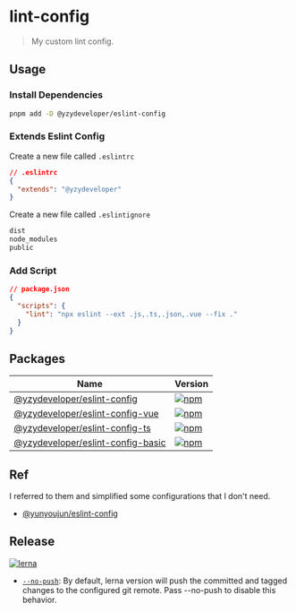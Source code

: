# lint-config

> My custom lint config.

## Usage

### Install Dependencies

```bash
pnpm add -D @yzydeveloper/eslint-config
```

### Extends Eslint Config

Create a new file called `.eslintrc`

```json
// .eslintrc
{
  "extends": "@yzydeveloper"
}
```

Create a new file called `.eslintignore`

```txt
dist
node_modules
public
```

### Add Script

```json
// package.json
{
  "scripts": {
    "lint": "npx eslint --ext .js,.ts,.json,.vue --fix ."
  }
}
```

## Packages

| Name           | Version                                               |
| -------------- | ----------------------------------------------------- |
| [@yzydeveloper/eslint-config](packages/eslint/all) | [![npm](https://img.shields.io/npm/v/@yzydeveloper/eslint-config)](https://www.npmjs.com/package/@yzydeveloper/eslint-config) |
| [@yzydeveloper/eslint-config-vue](packages/eslint/vue) | [![npm](https://img.shields.io/npm/v/@yzydeveloper/eslint-config-vue)](https://www.npmjs.com/package/@yzydeveloper/eslint-config-vue) |
| [@yzydeveloper/eslint-config-ts](packages/eslint/typescript) | [![npm](https://img.shields.io/npm/v/@yzydeveloper/eslint-config-ts)](https://www.npmjs.com/package/@yzydeveloper/eslint-config-ts) |
| [@yzydeveloper/eslint-config-basic](packages/eslint/basic) | [![npm](https://img.shields.io/npm/v/@yzydeveloper/eslint-config-basic)](https://www.npmjs.com/package/@yzydeveloper/eslint-config-basic) |

## Ref

I referred to them and simplified some configurations that I don't need.

- [@yunyoujun/eslint-config](https://github.com/YunYouJun/eslint-config)

## Release

[![lerna](https://img.shields.io/badge/maintained%20with-lerna-cc00ff.svg)](https://lerna.js.org/)

- [`--no-push`](https://github.com/lerna/lerna/tree/main/commands/version#--no-push): By default, lerna version will push the committed and tagged changes to the configured git remote. Pass --no-push to disable this behavior.
